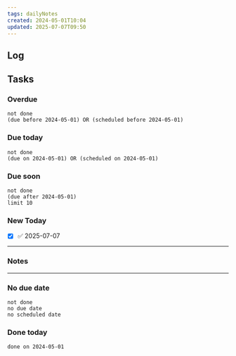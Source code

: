 ```yaml
---
tags: dailyNotes
created: 2024-05-01T10:04
updated: 2025-07-07T09:50
---
```

## Log


## Tasks
### Overdue
```tasks
not done
(due before 2024-05-01) OR (scheduled before 2024-05-01)
```

### Due today
```tasks
not done
(due on 2024-05-01) OR (scheduled on 2024-05-01)
```

### Due soon
```tasks
not done
(due after 2024-05-01)
limit 10
```

### New Today
- [x] ✅ 2025-07-07
----
### Notes

----
### No due date
```tasks
not done
no due date
no scheduled date
```

### Done today
```tasks
done on 2024-05-01
```
